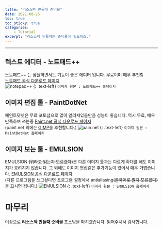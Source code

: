 ```yaml
---
title: "리소스팩 만들때 준비물"
date: 2021-08-25
toc: true
toc_sticky: true
categories:
    - Tutorial
excerpt: "리소스팩 만들때는 준비물이 필요하죠."
---
```

***

## 텍스트 에디터 - 노트패드++
노트패드++ 는 심플하면서도 기능이 좋은 에디터 입니다.
무료이며 매우 추천함<br>
[노트패드 공식 다운로드 페이지](https://notepad-plus-plus.org/)<br>
![notepad++](https://user-images.githubusercontent.com/83404333/131980906-b7af938b-380c-4b05-920c-f3c2fc4df179.png)
{: .text-left}
`이미지 원본 : 노트패드++ 홈페이지`

## 이미지 편집 툴 - PaintDotNet
페인트닷넷은 무료 포토샵으로 많이 알려져있을만큼 성능이 좋습니다.
역시 무료, 매우 만족하며 쓰는중
[Paint.net 공식 다운로드 페이지](https://www.getpaint.net/)<br>
(paint.net 외에는 [GIMP](https://www.gimp.org/)를 추천합니다.)
![pain.net](https://user-images.githubusercontent.com/83404333/131980981-9acb6e9f-51c9-4f48-90ac-966cee6a969e.png)
{: .text-left}
`이미지 원본 : PaintDotNet 홈페이지`

## 이미지 보는 툴 - EMULSION
EMULSION ~~(뭐라고 읽는지 모르겠다)~~은 다른 이미지 툴과는 다르게 확대를 해도 이미지가 흐려지지 않습니다. 그 외에도 이미지 편집같은 추가기능이 없어서 매우 가볍습니다.
[EMULSION 공식 다운로드 페이지](https://arturkovacs.github.io/emulsion-website/)<br>
(다른 프로그램을 쓰고싶다면 프로그램 설정에서 antialiasing~~(한국어로 뭔지 모르겠다)~~을 끄시면 됩니다.)
![EMULSION](https://arturkovacs.github.io/emulsion-website/gif/animation.gif)
{: .text-left}
`이미지 원본 : EMULSION 홈페이지`


# 마무리
이상으로 **리소스팩 만들때 준비물** 포스팅을 마치겠습니다.
읽어주셔서 감사합니다.